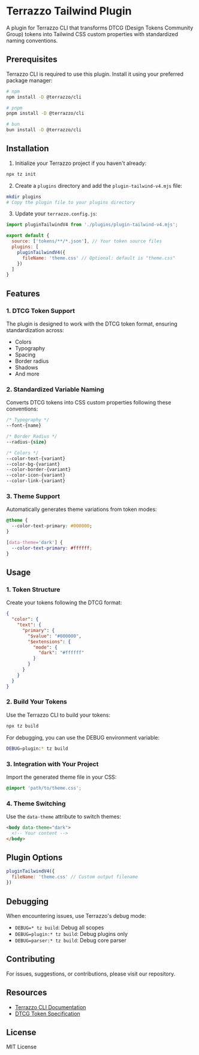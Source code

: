# Terrazzo Tailwind Plugin

A plugin for Terrazzo CLI that transforms DTCG (Design Tokens Community Group) tokens into Tailwind CSS custom properties with standardized naming conventions.

## Prerequisites

Terrazzo CLI is required to use this plugin. Install it using your preferred package manager:

```bash
# npm
npm install -D @terrazzo/cli

# pnpm
pnpm install -D @terrazzo/cli

# bun
bun install -D @terrazzo/cli
```

## Installation

1. Initialize your Terrazzo project if you haven't already:
```bash
npx tz init
```

2. Create a `plugins` directory and add the `plugin-tailwind-v4.mjs` file:
```bash
mkdir plugins
# Copy the plugin file to your plugins directory
```

3. Update your `terrazzo.config.js`:
```javascript
import pluginTailwindV4 from './plugins/plugin-tailwind-v4.mjs';

export default {
  source: ['tokens/**/*.json'], // Your token source files
  plugins: [
    pluginTailwindV4({
      fileName: 'theme.css' // Optional: default is "theme.css"
    })
  ]
}
```

## Features

### 1. DTCG Token Support
The plugin is designed to work with the DTCG token format, ensuring standardization across:
- Colors
- Typography
- Spacing
- Border radius
- Shadows
- And more

### 2. Standardized Variable Naming
Converts DTCG tokens into CSS custom properties following these conventions:

```css
/* Typography */
--font-{name}

/* Border Radius */
--radius-{size}

/* Colors */
--color-text-{variant}
--color-bg-{variant}
--color-border-{variant}
--color-icon-{variant}
--color-link-{variant}
```

### 3. Theme Support
Automatically generates theme variations from token modes:

```css
@theme {
  --color-text-primary: #000000;
}

[data-theme='dark'] {
  --color-text-primary: #ffffff;
}
```

## Usage

### 1. Token Structure
Create your tokens following the DTCG format:

```json
{
  "color": {
    "text": {
      "primary": {
        "$value": "#000000",
        "$extensions": {
          "mode": {
            "dark": "#ffffff"
          }
        }
      }
    }
  }
}
```

### 2. Build Your Tokens
Use the Terrazzo CLI to build your tokens:

```bash
npx tz build
```

For debugging, you can use the DEBUG environment variable:
```bash
DEBUG=plugin:* tz build
```

### 3. Integration with Your Project
Import the generated theme file in your CSS:

```css
@import 'path/to/theme.css';
```

### 4. Theme Switching
Use the `data-theme` attribute to switch themes:

```html
<body data-theme="dark">
  <!-- Your content -->
</body>
```

## Plugin Options

```javascript
pluginTailwindV4({
  fileName: 'theme.css' // Custom output filename
})
```

## Debugging

When encountering issues, use Terrazzo's debug mode:
- `DEBUG=* tz build`: Debug all scopes
- `DEBUG=plugin:* tz build`: Debug plugins only
- `DEBUG=parser:* tz build`: Debug core parser

## Contributing

For issues, suggestions, or contributions, please visit our repository.

## Resources

- [Terrazzo CLI Documentation](https://terrazzo.app/docs/cli/)
- [DTCG Token Specification](https://design-tokens.github.io/community-group/format/)

## License

MIT License